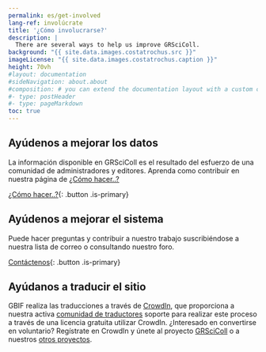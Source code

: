 ```yaml
---
permalink: es/get-involved
lang-ref: involúcrate
title: '¿Cómo involucrarse?'
description: |
  There are several ways to help us improve GRSciColl.
background: "{{ site.data.images.costatrochus.src }}"
imageLicense: "{{ site.data.images.costatrochus.caption }}"
height: 70vh
#layout: documentation
#sideNavigation: about.about
#composition: # you can extend the documentation layout with a custom composition
#- type: postHeader
#- type: pageMarkdown
toc: true
---
```


## Ayúdenos a mejorar los datos

La información disponible en GRSciColl es el resultado del esfuerzo de una comunidad de administradores y editores. Aprenda como contribuir en nuestra página de [¿Cómo hacer..?](/how-to)

[¿Cómo hacer..?](/how-to){: .button .is-primary}

## Ayúdenos a mejorar el sistema

Puede hacer preguntas y contribuir a nuestro trabajo suscribiéndose a nuestra lista de correo o consultando nuestro foro.

[Contáctenos](/contact){: .button .is-primary}

## Ayúdanos a traducir el sitio

GBIF realiza las traducciones a través de [CrowdIn](https://www.crowdin.com), que proporciona a nuestra activa [comunidad de traductores](https://www.gbif.org/translators) soporte para realizar este proceso a través de una licencia gratuita utilizar CrowdIn. ¿Interesado en convertirse en voluntario? Regístrate en CrowdIn y únete al proyecto [GRSciColl](https://crowdin.com/project/grscicoll) o a nuestros [otros proyectos](https://crowdin.com/profile/gbif-informatics).
